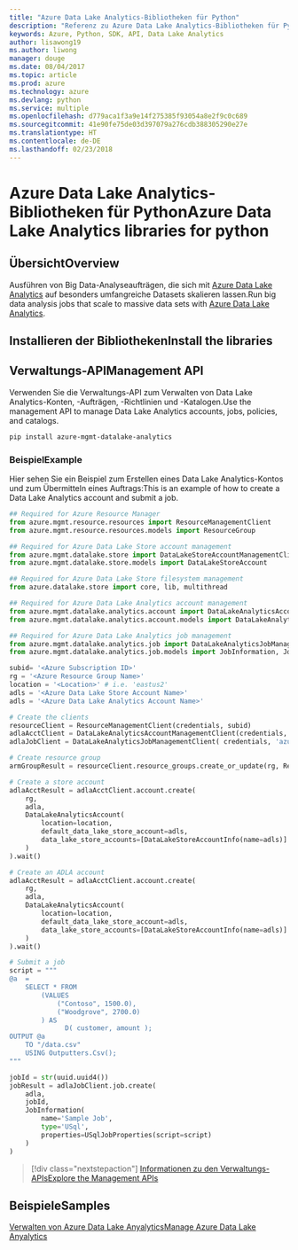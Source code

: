 ```yaml
---
title: "Azure Data Lake Analytics-Bibliotheken für Python"
description: "Referenz zu Azure Data Lake Analytics-Bibliotheken für Python"
keywords: Azure, Python, SDK, API, Data Lake Analytics
author: lisawong19
ms.author: liwong
manager: douge
ms.date: 08/04/2017
ms.topic: article
ms.prod: azure
ms.technology: azure
ms.devlang: python
ms.service: multiple
ms.openlocfilehash: d779aca1f3a9e14f275385f93054a8e2f9c0c689
ms.sourcegitcommit: 41e90fe75de03d397079a276cdb388305290e27e
ms.translationtype: HT
ms.contentlocale: de-DE
ms.lasthandoff: 02/23/2018
---
```

# <a name="azure-data-lake-analytics-libraries-for-python"></a><span data-ttu-id="9220f-104">Azure Data Lake Analytics-Bibliotheken für Python</span><span class="sxs-lookup"><span data-stu-id="9220f-104">Azure Data Lake Analytics libraries for python</span></span>

## <a name="overview"></a><span data-ttu-id="9220f-105">Übersicht</span><span class="sxs-lookup"><span data-stu-id="9220f-105">Overview</span></span>
<span data-ttu-id="9220f-106">Ausführen von Big Data-Analyseaufträgen, die sich mit [Azure Data Lake Analytics](/azure/data-lake-analytics/data-lake-analytics-overview) auf besonders umfangreiche Datasets skalieren lassen.</span><span class="sxs-lookup"><span data-stu-id="9220f-106">Run big data analysis jobs that scale to massive data sets with [Azure Data Lake Analytics](/azure/data-lake-analytics/data-lake-analytics-overview).</span></span>

## <a name="install-the-libraries"></a><span data-ttu-id="9220f-107">Installieren der Bibliotheken</span><span class="sxs-lookup"><span data-stu-id="9220f-107">Install the libraries</span></span>

## <a name="management-api"></a><span data-ttu-id="9220f-108">Verwaltungs-API</span><span class="sxs-lookup"><span data-stu-id="9220f-108">Management API</span></span>
<span data-ttu-id="9220f-109">Verwenden Sie die Verwaltungs-API zum Verwalten von Data Lake Analytics-Konten, -Aufträgen, -Richtlinien und -Katalogen.</span><span class="sxs-lookup"><span data-stu-id="9220f-109">Use the management API to manage Data Lake Analytics accounts, jobs, policies, and catalogs.</span></span>

```bash
pip install azure-mgmt-datalake-analytics
```

### <a name="example"></a><span data-ttu-id="9220f-110">Beispiel</span><span class="sxs-lookup"><span data-stu-id="9220f-110">Example</span></span>
<span data-ttu-id="9220f-111">Hier sehen Sie ein Beispiel zum Erstellen eines Data Lake Analytics-Kontos und zum Übermitteln eines Auftrags:</span><span class="sxs-lookup"><span data-stu-id="9220f-111">This is an example of how to create a Data Lake Analytics account and submit a job.</span></span> 

```python
## Required for Azure Resource Manager
from azure.mgmt.resource.resources import ResourceManagementClient
from azure.mgmt.resource.resources.models import ResourceGroup

## Required for Azure Data Lake Store account management
from azure.mgmt.datalake.store import DataLakeStoreAccountManagementClient
from azure.mgmt.datalake.store.models import DataLakeStoreAccount

## Required for Azure Data Lake Store filesystem management
from azure.datalake.store import core, lib, multithread

## Required for Azure Data Lake Analytics account management
from azure.mgmt.datalake.analytics.account import DataLakeAnalyticsAccountManagementClient
from azure.mgmt.datalake.analytics.account.models import DataLakeAnalyticsAccount, DataLakeStoreAccountInfo

## Required for Azure Data Lake Analytics job management
from azure.mgmt.datalake.analytics.job import DataLakeAnalyticsJobManagementClient
from azure.mgmt.datalake.analytics.job.models import JobInformation, JobState, USqlJobProperties

subid= '<Azure Subscription ID>'
rg = '<Azure Resource Group Name>'
location = '<Location>' # i.e. 'eastus2'
adls = '<Azure Data Lake Store Account Name>'
adls = '<Azure Data Lake Analytics Account Name>'

# Create the clients
resourceClient = ResourceManagementClient(credentials, subid)
adlaAcctClient = DataLakeAnalyticsAccountManagementClient(credentials, subid)
adlaJobClient = DataLakeAnalyticsJobManagementClient( credentials, 'azuredatalakeanalytics.net')

# Create resource group
armGroupResult = resourceClient.resource_groups.create_or_update(rg, ResourceGroup(location=location))

# Create a store account
adlaAcctResult = adlaAcctClient.account.create(
    rg,
    adla,
    DataLakeAnalyticsAccount(
        location=location,
        default_data_lake_store_account=adls,
        data_lake_store_accounts=[DataLakeStoreAccountInfo(name=adls)]
    )
).wait()

# Create an ADLA account
adlaAcctResult = adlaAcctClient.account.create(
    rg,
    adla,
    DataLakeAnalyticsAccount(
        location=location,
        default_data_lake_store_account=adls,
        data_lake_store_accounts=[DataLakeStoreAccountInfo(name=adls)]
    )
).wait()

# Submit a job
script = """
@a  = 
    SELECT * FROM 
        (VALUES
            ("Contoso", 1500.0),
            ("Woodgrove", 2700.0)
        ) AS 
              D( customer, amount );
OUTPUT @a
    TO "/data.csv"
    USING Outputters.Csv();
"""

jobId = str(uuid.uuid4())
jobResult = adlaJobClient.job.create(
    adla,
    jobId,
    JobInformation(
        name='Sample Job',
        type='USql',
        properties=USqlJobProperties(script=script)
    )
)
```

> [!div class="nextstepaction"]
> [<span data-ttu-id="9220f-112">Informationen zu den Verwaltungs-APIs</span><span class="sxs-lookup"><span data-stu-id="9220f-112">Explore the Management APIs</span></span>](/python/api/overview/azure/datalakeanalytics/management)

## <a name="samples"></a><span data-ttu-id="9220f-113">Beispiele</span><span class="sxs-lookup"><span data-stu-id="9220f-113">Samples</span></span>
[<span data-ttu-id="9220f-114">Verwalten von Azure Data Lake Anyalytics</span><span class="sxs-lookup"><span data-stu-id="9220f-114">Manage Azure Data Lake Anyalytics</span></span>](https://docs.microsoft.com/azure/data-lake-analytics/data-lake-analytics-manage-use-python-sdk)